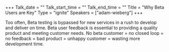 +++
Talk_date = ""
Talk_start_time = ""
Talk_end_time = ""
Title = "Why Beta Users are Key"
Type = "ignite"
Speakers = ["adam-wieberg"]
+++

Too often, Beta testing is bypassed for new services in a rush to develop and deliver on time. Beta user feedback is essential to providing a quality product and meeting customer needs. No beta customer = no closed loop = no feedback = bad product = unhappy customer = wasting more development time.
